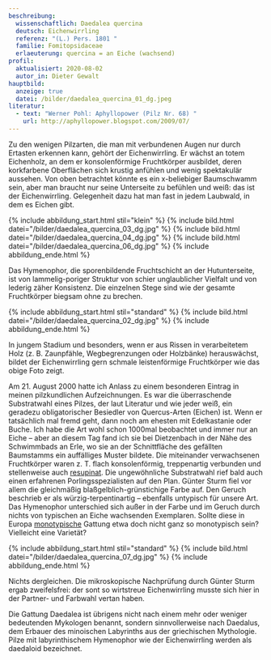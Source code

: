 ```yaml
---
beschreibung:
  wissenschaftlich: Daedalea quercina
  deutsch: Eichenwirrling
  referenz: "(L.) Pers. 1801 "
  familie: Fomitopsidaceae
  erlaeuterung: quercina = an Eiche (wachsend)
profil:
  aktualisiert: 2020-08-02
  autor_in: Dieter Gewalt
hauptbild:
  anzeige: true
  datei: /bilder/daedalea_quercina_01_dg.jpeg
literatur:
  - text: "Werner Pohl: Aphyllopower (Pilz Nr. 68) "
    url: http://aphyllopower.blogspot.com/2009/07/
---
```

Zu den wenigen Pilzarten, die man mit verbundenen Augen nur durch Ertasten erkennen kann, gehört der Eichenwirrling. Er wächst an totem Eichenholz, an dem er konsolenförmige Fruchtkörper ausbildet, deren korkfarbene Oberflächen sich krustig anfühlen und wenig spektakulär aussehen. Von oben betrachtet könnte es ein x-beliebiger Baumschwamm sein, aber man braucht nur seine Unterseite zu befühlen und weiß: das ist der Eichenwirrling. Gelegenheit dazu hat man fast in jedem Laubwald, in dem es Eichen gibt.

{% include abbildung_start.html stil="klein" %}
{% include bild.html datei="/bilder/daedalea_quercina_03_dg.jpg" %}
{% include bild.html datei="/bilder/daedalea_quercina_04_dg.jpg" %}
{% include bild.html datei="/bilder/daedalea_quercina_06_dg.jpg" %}
{% include abbildung_ende.html %}

Das Hymenophor, die sporenbildende Fruchtschicht an der Hutunterseite, ist von lammelig-poriger Struktur von schier unglaublicher Vielfalt und von lederig zäher Konsistenz. Die einzelnen Stege sind wie der gesamte Fruchtkörper biegsam ohne zu brechen.

{% include abbildung_start.html stil="standard" %}
{% include bild.html datei="/bilder/daedalea_quercina_02_dg.jpg" %}
{% include abbildung_ende.html %}

In jungem Stadium und besonders, wenn er aus Rissen in verarbeitetem Holz (z. B. Zaunpfähle, Wegbegrenzungen oder Holzbänke) herauswächst, bildet der Eichenwirrling gern schmale leistenförmige Fruchtkörper wie das obige Foto zeigt.

Am 21. August 2000 hatte ich Anlass zu einem besonderen Eintrag in meinen pilzkundlichen Aufzeichnungen. Es war die überraschende Substratwahl eines Pilzes, der laut Literatur und wie jeder weiß, ein geradezu obligatorischer Besiedler von Quercus-Arten (Eichen) ist. Wenn er tatsächlich mal fremd geht, dann noch am ehesten mit Edelkastanie oder Buche. Ich habe die Art wohl schon 1000mal beobachtet und immer nur an Eiche – aber an diesem Tag fand ich sie bei Dietzenbach in der Nähe des Schwimmbads an Erle, wo sie an der Schnittfläche des gefällten Baumstamms ein auffälliges Muster bildete. Die miteinander verwachsenen Fruchtkörper waren z. T. flach konsolenförmig, treppenartig verbunden und stellenweise auch [resupinat](resupinat "Glossar"). Die ungewöhnliche Substratwahl rief bald auch einen erfahrenen Porlingsspezialisten auf den Plan. Günter Sturm fiel vor allem die gleichmäßig blaßgelblich-grünstichige Farbe auf. Den Geruch beschrieb er als würzig-terpentinartig – ebenfalls untypisch für unsere Art. Das Hymenophor unterschied sich außer in der Farbe und im Geruch durch nichts von typischen an Eiche wachsenden Exemplaren. Sollte diese in Europa [monotypische](monotypisch "Glossar") Gattung etwa doch nicht ganz so monotypisch sein? Vielleicht eine Varietät?

{% include abbildung_start.html stil="standard" %}
{% include bild.html datei="/bilder/daedalea_quercina_07_dg.jpg" %}
{% include abbildung_ende.html %}

Nichts dergleichen. Die mikroskopische Nachprüfung durch Günter Sturm ergab zweifelsfrei: der sont so wirtstreue Eichenwirrling musste sich hier in der Partner- und Farbwahl vertan haben.

Die Gattung Daedalea ist übrigens nicht nach einem mehr oder weniger bedeutenden Mykologen benannt, sondern sinnvollerweise nach Daedalus, dem Erbauer des minoischen Labyrinths aus der griechischen Mythologie. Pilze mit labyrinthischem Hymenophor wie der Eichenwirrling werden als daedaloid bezeichnet.